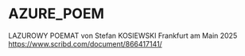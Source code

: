 # AZURE_POEM
LAZUROWY POEMAT von Stefan KOSIEWSKI Frankfurt am Main 2025 https://www.scribd.com/document/866417141/

